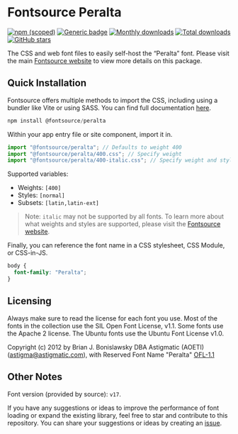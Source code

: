 # Fontsource Peralta

[![npm (scoped)](https://img.shields.io/npm/v/@fontsource/peralta?color=brightgreen)](https://www.npmjs.com/package/@fontsource/peralta) [![Generic badge](https://img.shields.io/badge/fontsource-passing-brightgreen)](https://github.com/fontsource/fontsource) [![Monthly downloads](https://badgen.net/npm/dm/@fontsource/peralta)](https://github.com/fontsource/fontsource) [![Total downloads](https://badgen.net/npm/dt/@fontsource/peralta)](https://github.com/fontsource/fontsource) [![GitHub stars](https://img.shields.io/github/stars/fontsource/fontsource.svg?style=social&label=Star)](https://github.com/fontsource/fontsource/stargazers)

The CSS and web font files to easily self-host the “Peralta” font. Please visit the main [Fontsource website](https://fontsource.org/fonts/peralta) to view more details on this package.

## Quick Installation

Fontsource offers multiple methods to import the CSS, including using a bundler like Vite or using SASS. You can find full documentation [here](https://fontsource.org/docs/getting-started/introduction).

```javascript
npm install @fontsource/peralta
```

Within your app entry file or site component, import it in.

```javascript
import "@fontsource/peralta"; // Defaults to weight 400
import "@fontsource/peralta/400.css"; // Specify weight
import "@fontsource/peralta/400-italic.css"; // Specify weight and style
```

Supported variables:
- Weights: `[400]`
- Styles: `[normal]`
- Subsets: `[latin,latin-ext]`

> Note: `italic` may not be supported by all fonts. To learn more about what weights and styles are supported, please visit the [Fontsource website](https://fontsource.org/fonts/peralta).

Finally, you can reference the font name in a CSS stylesheet, CSS Module, or CSS-in-JS.

```css
body {
  font-family: "Peralta";
}
```

## Licensing
Always make sure to read the license for each font you use. Most of the fonts in the collection use the SIL Open Font License, v1.1. Some fonts use the Apache 2 license. The Ubuntu fonts use the Ubuntu Font License v1.0.

Copyright (c) 2012 by Brian J. Bonislawsky DBA Astigmatic (AOETI) (astigma@astigmatic.com), with Reserved Font Name "Peralta"
[OFL-1.1](http://scripts.sil.org/OFL)

## Other Notes
Font version (provided by source): `v17`.

If you have any suggestions or ideas to improve the performance of font loading or expand the existing library, feel free to star and contribute to this repository. You can share your suggestions or ideas by creating an [issue](https://github.com/fontsource/fontsource/issues).